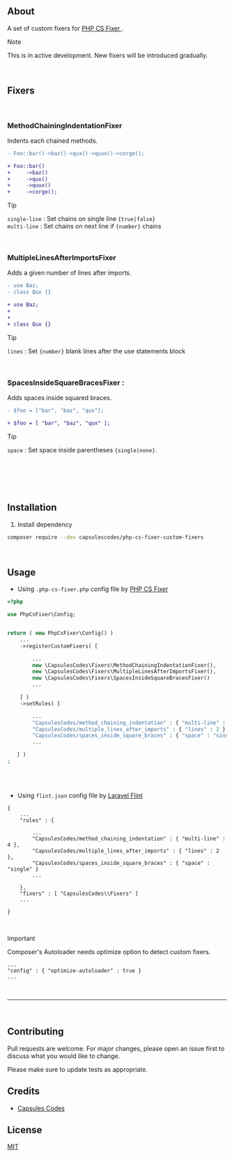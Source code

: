 ## About

A set of custom fixers for [ PHP CS Fixer ](https://github.com/FriendsOfPHP/PHP-CS-Fixer).

> [!NOTE]
> This is in active development. New fixers will be introduced gradually.

<br>

## Fixers

<br>

### MethodChainingIndentationFixer

Indents each chained methods.

```diff
- Foo::bar()->baz()->qux()->quux()->corge();

+ Foo::bar()
+     ->baz()
+     ->qux()
+     ->quux()
+     ->corge();
```
> [!TIP]
> `single-line` : Set chains on single line `{true|false}`\
> `multi-line` : Set chains on next line if `{number}` chains

<br>

### MultipleLinesAfterImportsFixer

Adds a given number of lines after imports.

```diff
- use Baz;
- class Qux {}

+ use Baz;
+
+
+ class Qux {}
```
> [!TIP]
> `lines` : Set `{number}` blank lines after the use statements block

<br>

### SpacesInsideSquareBracesFixer :

Adds spaces inside squared braces.

```diff
- $foo = ["bar", "baz", "qux"];

+ $foo = [ "bar", "baz", "qux" ];
```
> [!TIP]
> `space` : Set space inside parentheses `{single|none}`.

<br>
<br>
<br>
<br>

## Installation

1. Install dependency

```bash
composer require --dev capsulescodes/php-cs-fixer-custom-fixers
```

<br>

## Usage


- Using `.php-cs-fixer.php` config file by [ PHP CS Fixer ](https://github.com/junstyle/vscode-php-cs-fixer)



```php
<?php

use PhpCsFixer\Config;


return ( new PhpCsFixer\Config() )
    ...
    ->registerCustomFixers( [

        ...
        new \CapsulesCodes\Fixers\MethodChainingIndentationFixer(),
        new \CapsulesCodes\Fixers\MultipleLinesAfterImportsFixer(),
        new \CapsulesCodes\Fixers\SpacesInsideSquareBracesFixer()
        ...

    ] )
    ->setRules( [

        ...
        "CapsulesCodes/method_chaining_indentation" : { "multi-line" : 4 },
        "CapsulesCodes/multiple_lines_after_imports" : { "lines" : 2 },
        "CapsulesCodes/spaces_inside_square_braces" : { "space" : "single" }
        ...

   ] )
;
```

<br>

<br>

- Using `flint.json` config file by [ Laravel Flint ](https://github.com/capsulescodes/laravel-flint)

```
{
    ...
    "rules" : {

        ...
        "CapsulesCodes/method_chaining_indentation" : { "multi-line" : 4 },
        "CapsulesCodes/multiple_lines_after_imports" : { "lines" : 2 },
        "CapsulesCodes/spaces_inside_square_braces" : { "space" : "single" }
        ...

    },
    "fixers" : [ "CapsulesCodes\\Fixers" ]
    ...

}
```

<br>

> [!IMPORTANT]
>
> Composer's Autoloader needs optimize option to detect custom fixers.

```
...
"config" : { "optimize-autoloader" : true }
...
```


<br>

---

<br>

## Contributing

Pull requests are welcome. For major changes, please open an issue first
to discuss what you would like to change.

Please make sure to update tests as appropriate.

## Credits

- [Capsules Codes](https://github.com/capsulescodes)

## License

[MIT](https://choosealicense.com/licenses/mit/)
